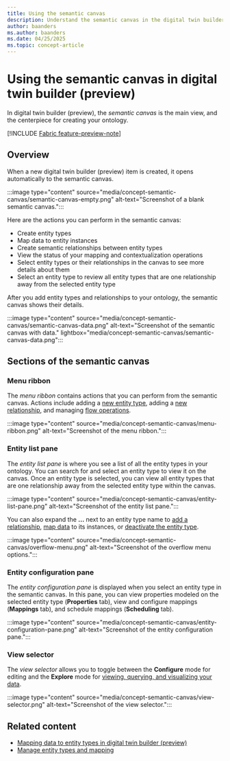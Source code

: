 ```yaml
---
title: Using the semantic canvas
description: Understand the semantic canvas in the digital twin builder (preview).
author: baanders
ms.author: baanders
ms.date: 04/25/2025
ms.topic: concept-article
---
```


# Using the semantic canvas in digital twin builder (preview)

In digital twin builder (preview), the *semantic canvas* is the main view, and the centerpiece for creating your ontology. 

[!INCLUDE [Fabric feature-preview-note](../../includes/feature-preview-note.md)]

## Overview

When a new digital twin builder (preview) item is created, it opens automatically to the semantic canvas.

:::image type="content" source="media/concept-semantic-canvas/semantic-canvas-empty.png" alt-text="Screenshot of a blank semantic canvas.":::

Here are the actions you can perform in the semantic canvas:
* Create entity types
* Map data to entity instances
* Create semantic relationships between entity types
* View the status of your mapping and contextualization operations
* Select entity types or their relationships in the canvas to see more details about them
* Select an entity type to review all entity types that are one relationship away from the selected entity type

After you add entity types and relationships to your ontology, the semantic canvas shows their details.

:::image type="content" source="media/concept-semantic-canvas/semantic-canvas-data.png" alt-text="Screenshot of the semantic canvas with data." lightbox="media/concept-semantic-canvas/semantic-canvas-data.png":::

## Sections of the semantic canvas

### Menu ribbon

The *menu ribbon* contains actions that you can perform from the semantic canvas. Actions include adding a [new entity type](model-manage-mappings.md#create-an-entity-type), adding a [new relationship](model-perform-contextualization.md#create-a-relationship), and managing [flow operations](concept-flows.md).

:::image type="content" source="media/concept-semantic-canvas/menu-ribbon.png" alt-text="Screenshot of the menu ribbon.":::

### Entity list pane

The *entity list pane* is where you see a list of all the entity types in your ontology. You can search for and select an entity type to view it on the canvas. Once an entity type is selected, you can view all entity types that are one relationship away from the selected entity type within the canvas.

:::image type="content" source="media/concept-semantic-canvas/entity-list-pane.png" alt-text="Screenshot of the entity list pane.":::

You can also expand the **...** next to an entity type name to [add a relationship](model-perform-contextualization.md#create-a-relationship), [map data](model-manage-mappings.md) to its instances, or [deactivate the entity type](model-manage-mappings.md#deactivate-an-entity-type).

:::image type="content" source="media/concept-semantic-canvas/overflow-menu.png" alt-text="Screenshot of the overflow menu options.":::

### Entity configuration pane

The *entity configuration pane* is displayed when you select an entity type in the semantic canvas. In this pane, you can view properties modeled on the selected entity type (**Properties** tab), view and configure mappings (**Mappings** tab), and schedule mappings (**Scheduling** tab).

:::image type="content" source="media/concept-semantic-canvas/entity-configuration-pane.png" alt-text="Screenshot of the entity configuration pane.":::

### View selector

The *view selector* allows you to toggle between the **Configure** mode for editing and the **Explore** mode for [viewing, querying, and visualizing your data](explore-search-visualize.md).

:::image type="content" source="media/concept-semantic-canvas/view-selector.png" alt-text="Screenshot of the view selector.":::

## Related content

* [Mapping data to entity types in digital twin builder (preview)](concept-mapping.md)
* [Manage entity types and mapping](model-manage-mappings.md)